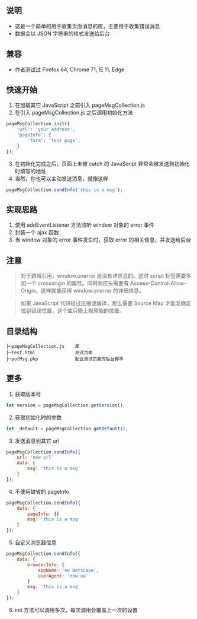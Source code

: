 ## 说明
- 这是一个简单的用于收集页面消息的库，主要用于收集错误消息
- 数据会以 JSON 字符串的格式发送给后台

## 兼容
- 作者测试过 Firefox 64, Chrome 71, IE 11, Edge

## 快速开始
1. 在加载其它 JavaScript 之前引入 pageMsgCollection.js
2. 在引入 pageMsgCollection.js 之后调用初始化方法
```js
pageMsgCollection.init({
    'url': 'your address',
    'pageInfo': {
        'form': 'test page',
    }
});
```
3. 在初始化完成之后，页面上未被 catch 的 JavaScript 异常会被发送到初始化时填写的地址
4. 当然，你也可以主动发送消息，就像这样
```js
pageMsgCollection.sendInfo('this is a msg');
```
## 实现思路
1. 使用 addEventListener 方法监听 window 对象的 error 事件
2. 封装一个 ajax 函数
3. 当 window 对象的 error 事件发生时，获取 error 的相关信息，并发送给后台

## 注意
>对于跨域引用，window.onerror 是没有详信息的。这时 script 标签需要多加一个 crossorigin 的属性。同时响应头需要有 Access-Control-Allow-Origin。这样就能获得 window.onerror 的详细信息。   

>如果 JavaScript 代码经过压缩或编译，那么需要 Source Map 才能准确定位到错误位置，这个库只能上报原始的位置。

## 目录结构
```
├─pageMsgCollection.js    库
├─test.html               测试页面
├─putMsg.php              配合测试页面的后台脚本
```

## 更多
1. 获取版本号
```js
let version = pageMsgCollection.getVersion();
```
2. 获取初始化时的参数
```js
let _default = pageMsgCollection.getDefault();
```
3. 发送消息到其它 url
```js
pageMsgCollection.sendInfo({
    url: 'new url'
    data: {
        msg: 'this is a msg'
    }
});
```
4. 不使用缺省的 pageInfo
```js
pageMsgCollection.sendInfo({
    data: {
        pageInfo: {}
        msg: 'this is a msg'
    }
});
```
5. 自定义浏览器信息
```js
pageMsgCollection.sendInfo({
    data: {
        browserInfo: {
            appName: 'no Netscape',
            userAgent: 'new ua'
        }
        msg: 'this is a msg'
    }
});
```
6. init 方法可以调用多次，每次调用会覆盖上一次的设置

